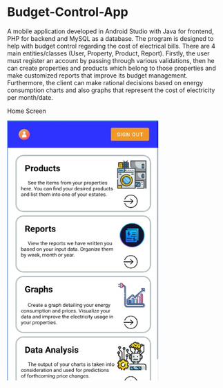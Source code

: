 ﻿# Budget-Control-App
A mobile application developed in Android Studio with Java for frontend, PHP for backend and MySQL as a database. The program is designed to help with budget control regarding the cost of electrical bills. There are 4 main entities/classes (User, Property, Product, Report). Firstly, the user must register an account by passing through various validations, then he can create properties and products which belong to those properties and make customized reports that improve its budget management. Furthermore, the client can make rational decisions based on energy consumption charts and also graphs that represent the cost of electricity per month/date. 

Home Screen

<img src="HomeScreen.jpg" alt="Home Screen" width="350" height="600">
